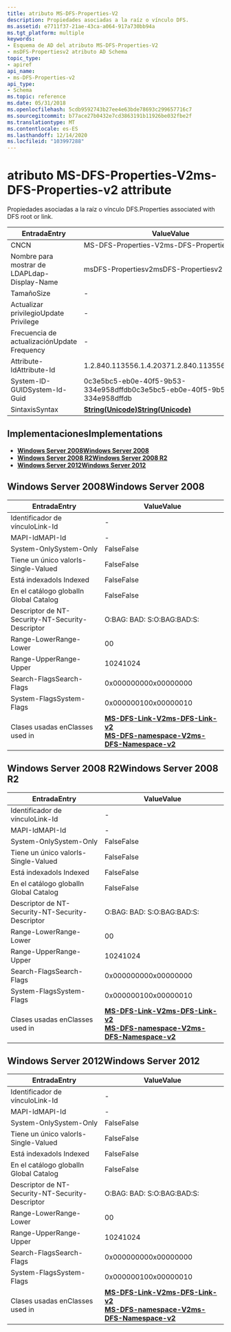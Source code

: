 ```yaml
---
title: atributo MS-DFS-Properties-V2
description: Propiedades asociadas a la raíz o vínculo DFS.
ms.assetid: e7711f37-21ae-43ca-a064-917a730bb94a
ms.tgt_platform: multiple
keywords:
- Esquema de AD del atributo MS-DFS-Properties-V2
- msDFS-Propertiesv2 atributo AD Schema
topic_type:
- apiref
api_name:
- ms-DFS-Properties-v2
api_type:
- Schema
ms.topic: reference
ms.date: 05/31/2018
ms.openlocfilehash: 5cdb9592743b27ee4e63bde78693c299657716c7
ms.sourcegitcommit: b77ace27b0432e7cd3863191b11926be032fbe2f
ms.translationtype: MT
ms.contentlocale: es-ES
ms.lasthandoff: 12/14/2020
ms.locfileid: "103997288"
---
```

# <a name="ms-dfs-properties-v2-attribute"></a><span data-ttu-id="c401a-105">atributo MS-DFS-Properties-V2</span><span class="sxs-lookup"><span data-stu-id="c401a-105">ms-DFS-Properties-v2 attribute</span></span>

<span data-ttu-id="c401a-106">Propiedades asociadas a la raíz o vínculo DFS.</span><span class="sxs-lookup"><span data-stu-id="c401a-106">Properties associated with DFS root or link.</span></span>



| <span data-ttu-id="c401a-107">Entrada</span><span class="sxs-lookup"><span data-stu-id="c401a-107">Entry</span></span> | <span data-ttu-id="c401a-108">Value</span><span class="sxs-lookup"><span data-stu-id="c401a-108">Value</span></span> |
|-------------------|---------------------------------------------|
| <span data-ttu-id="c401a-109">CN</span><span class="sxs-lookup"><span data-stu-id="c401a-109">CN</span></span>                | <span data-ttu-id="c401a-110">MS-DFS-Properties-V2</span><span class="sxs-lookup"><span data-stu-id="c401a-110">ms-DFS-Properties-v2</span></span>                        |
| <span data-ttu-id="c401a-111">Nombre para mostrar de LDAP</span><span class="sxs-lookup"><span data-stu-id="c401a-111">Ldap-Display-Name</span></span> | <span data-ttu-id="c401a-112">msDFS-Propertiesv2</span><span class="sxs-lookup"><span data-stu-id="c401a-112">msDFS-Propertiesv2</span></span>                          |
| <span data-ttu-id="c401a-113">Tamaño</span><span class="sxs-lookup"><span data-stu-id="c401a-113">Size</span></span>              | \-                                          |
| <span data-ttu-id="c401a-114">Actualizar privilegio</span><span class="sxs-lookup"><span data-stu-id="c401a-114">Update Privilege</span></span>  | \-                                          |
| <span data-ttu-id="c401a-115">Frecuencia de actualización</span><span class="sxs-lookup"><span data-stu-id="c401a-115">Update Frequency</span></span>  | \-                                          |
| <span data-ttu-id="c401a-116">Attribute-Id</span><span class="sxs-lookup"><span data-stu-id="c401a-116">Attribute-Id</span></span>      | <span data-ttu-id="c401a-117">1.2.840.113556.1.4.2037</span><span class="sxs-lookup"><span data-stu-id="c401a-117">1.2.840.113556.1.4.2037</span></span>                     |
| <span data-ttu-id="c401a-118">System-ID-GUID</span><span class="sxs-lookup"><span data-stu-id="c401a-118">System-Id-Guid</span></span>    | <span data-ttu-id="c401a-119">0c3e5bc5-eb0e-40f5-9b53-334e958dffdb</span><span class="sxs-lookup"><span data-stu-id="c401a-119">0c3e5bc5-eb0e-40f5-9b53-334e958dffdb</span></span>        |
| <span data-ttu-id="c401a-120">Sintaxis</span><span class="sxs-lookup"><span data-stu-id="c401a-120">Syntax</span></span>            | [<span data-ttu-id="c401a-121">**String(Unicode)**</span><span class="sxs-lookup"><span data-stu-id="c401a-121">**String(Unicode)**</span></span>](s-string-unicode.md) |



## <a name="implementations"></a><span data-ttu-id="c401a-122">Implementaciones</span><span class="sxs-lookup"><span data-stu-id="c401a-122">Implementations</span></span>

-   [<span data-ttu-id="c401a-123">**Windows Server 2008**</span><span class="sxs-lookup"><span data-stu-id="c401a-123">**Windows Server 2008**</span></span>](#windows-server-2008)
-   [<span data-ttu-id="c401a-124">**Windows Server 2008 R2**</span><span class="sxs-lookup"><span data-stu-id="c401a-124">**Windows Server 2008 R2**</span></span>](#windows-server-2008-r2)
-   [<span data-ttu-id="c401a-125">**Windows Server 2012**</span><span class="sxs-lookup"><span data-stu-id="c401a-125">**Windows Server 2012**</span></span>](#windows-server-2012)

## <a name="windows-server-2008"></a><span data-ttu-id="c401a-126">Windows Server 2008</span><span class="sxs-lookup"><span data-stu-id="c401a-126">Windows Server 2008</span></span>



| <span data-ttu-id="c401a-127">Entrada</span><span class="sxs-lookup"><span data-stu-id="c401a-127">Entry</span></span> | <span data-ttu-id="c401a-128">Value</span><span class="sxs-lookup"><span data-stu-id="c401a-128">Value</span></span> |
|------------------------|-------------------------------------------------------------------------------------------------------------------|
| <span data-ttu-id="c401a-129">Identificador de vínculo</span><span class="sxs-lookup"><span data-stu-id="c401a-129">Link-Id</span></span>                | \-                                                                                                                |
| <span data-ttu-id="c401a-130">MAPI-Id</span><span class="sxs-lookup"><span data-stu-id="c401a-130">MAPI-Id</span></span>                | \-                                                                                                                |
| <span data-ttu-id="c401a-131">System-Only</span><span class="sxs-lookup"><span data-stu-id="c401a-131">System-Only</span></span>            | <span data-ttu-id="c401a-132">False</span><span class="sxs-lookup"><span data-stu-id="c401a-132">False</span></span>                                                                                                             |
| <span data-ttu-id="c401a-133">Tiene un único valor</span><span class="sxs-lookup"><span data-stu-id="c401a-133">Is-Single-Valued</span></span>       | <span data-ttu-id="c401a-134">False</span><span class="sxs-lookup"><span data-stu-id="c401a-134">False</span></span>                                                                                                             |
| <span data-ttu-id="c401a-135">Está indexado</span><span class="sxs-lookup"><span data-stu-id="c401a-135">Is Indexed</span></span>             | <span data-ttu-id="c401a-136">False</span><span class="sxs-lookup"><span data-stu-id="c401a-136">False</span></span>                                                                                                             |
| <span data-ttu-id="c401a-137">En el catálogo global</span><span class="sxs-lookup"><span data-stu-id="c401a-137">In Global Catalog</span></span>      | <span data-ttu-id="c401a-138">False</span><span class="sxs-lookup"><span data-stu-id="c401a-138">False</span></span>                                                                                                             |
| <span data-ttu-id="c401a-139">Descriptor de NT-Security-</span><span class="sxs-lookup"><span data-stu-id="c401a-139">NT-Security-Descriptor</span></span> | <span data-ttu-id="c401a-140">O:BAG: BAD: S:</span><span class="sxs-lookup"><span data-stu-id="c401a-140">O:BAG:BAD:S:</span></span>                                                                                                      |
| <span data-ttu-id="c401a-141">Range-Lower</span><span class="sxs-lookup"><span data-stu-id="c401a-141">Range-Lower</span></span>            | <span data-ttu-id="c401a-142">0</span><span class="sxs-lookup"><span data-stu-id="c401a-142">0</span></span>                                                                                                                 |
| <span data-ttu-id="c401a-143">Range-Upper</span><span class="sxs-lookup"><span data-stu-id="c401a-143">Range-Upper</span></span>            | <span data-ttu-id="c401a-144">1024</span><span class="sxs-lookup"><span data-stu-id="c401a-144">1024</span></span>                                                                                                              |
| <span data-ttu-id="c401a-145">Search-Flags</span><span class="sxs-lookup"><span data-stu-id="c401a-145">Search-Flags</span></span>           | <span data-ttu-id="c401a-146">0x00000000</span><span class="sxs-lookup"><span data-stu-id="c401a-146">0x00000000</span></span>                                                                                                        |
| <span data-ttu-id="c401a-147">System-Flags</span><span class="sxs-lookup"><span data-stu-id="c401a-147">System-Flags</span></span>           | <span data-ttu-id="c401a-148">0x00000010</span><span class="sxs-lookup"><span data-stu-id="c401a-148">0x00000010</span></span>                                                                                                        |
| <span data-ttu-id="c401a-149">Clases usadas en</span><span class="sxs-lookup"><span data-stu-id="c401a-149">Classes used in</span></span>        | [<span data-ttu-id="c401a-150">**MS-DFS-Link-V2**</span><span class="sxs-lookup"><span data-stu-id="c401a-150">**ms-DFS-Link-v2**</span></span>](c-msdfs-linkv2.md)<br/> [<span data-ttu-id="c401a-151">**MS-DFS-namespace-V2**</span><span class="sxs-lookup"><span data-stu-id="c401a-151">**ms-DFS-Namespace-v2**</span></span>](c-msdfs-namespacev2.md)<br/> |



## <a name="windows-server-2008-r2"></a><span data-ttu-id="c401a-152">Windows Server 2008 R2</span><span class="sxs-lookup"><span data-stu-id="c401a-152">Windows Server 2008 R2</span></span>



| <span data-ttu-id="c401a-153">Entrada</span><span class="sxs-lookup"><span data-stu-id="c401a-153">Entry</span></span> | <span data-ttu-id="c401a-154">Value</span><span class="sxs-lookup"><span data-stu-id="c401a-154">Value</span></span> |
|------------------------|-------------------------------------------------------------------------------------------------------------------|
| <span data-ttu-id="c401a-155">Identificador de vínculo</span><span class="sxs-lookup"><span data-stu-id="c401a-155">Link-Id</span></span>                | \-                                                                                                                |
| <span data-ttu-id="c401a-156">MAPI-Id</span><span class="sxs-lookup"><span data-stu-id="c401a-156">MAPI-Id</span></span>                | \-                                                                                                                |
| <span data-ttu-id="c401a-157">System-Only</span><span class="sxs-lookup"><span data-stu-id="c401a-157">System-Only</span></span>            | <span data-ttu-id="c401a-158">False</span><span class="sxs-lookup"><span data-stu-id="c401a-158">False</span></span>                                                                                                             |
| <span data-ttu-id="c401a-159">Tiene un único valor</span><span class="sxs-lookup"><span data-stu-id="c401a-159">Is-Single-Valued</span></span>       | <span data-ttu-id="c401a-160">False</span><span class="sxs-lookup"><span data-stu-id="c401a-160">False</span></span>                                                                                                             |
| <span data-ttu-id="c401a-161">Está indexado</span><span class="sxs-lookup"><span data-stu-id="c401a-161">Is Indexed</span></span>             | <span data-ttu-id="c401a-162">False</span><span class="sxs-lookup"><span data-stu-id="c401a-162">False</span></span>                                                                                                             |
| <span data-ttu-id="c401a-163">En el catálogo global</span><span class="sxs-lookup"><span data-stu-id="c401a-163">In Global Catalog</span></span>      | <span data-ttu-id="c401a-164">False</span><span class="sxs-lookup"><span data-stu-id="c401a-164">False</span></span>                                                                                                             |
| <span data-ttu-id="c401a-165">Descriptor de NT-Security-</span><span class="sxs-lookup"><span data-stu-id="c401a-165">NT-Security-Descriptor</span></span> | <span data-ttu-id="c401a-166">O:BAG: BAD: S:</span><span class="sxs-lookup"><span data-stu-id="c401a-166">O:BAG:BAD:S:</span></span>                                                                                                      |
| <span data-ttu-id="c401a-167">Range-Lower</span><span class="sxs-lookup"><span data-stu-id="c401a-167">Range-Lower</span></span>            | <span data-ttu-id="c401a-168">0</span><span class="sxs-lookup"><span data-stu-id="c401a-168">0</span></span>                                                                                                                 |
| <span data-ttu-id="c401a-169">Range-Upper</span><span class="sxs-lookup"><span data-stu-id="c401a-169">Range-Upper</span></span>            | <span data-ttu-id="c401a-170">1024</span><span class="sxs-lookup"><span data-stu-id="c401a-170">1024</span></span>                                                                                                              |
| <span data-ttu-id="c401a-171">Search-Flags</span><span class="sxs-lookup"><span data-stu-id="c401a-171">Search-Flags</span></span>           | <span data-ttu-id="c401a-172">0x00000000</span><span class="sxs-lookup"><span data-stu-id="c401a-172">0x00000000</span></span>                                                                                                        |
| <span data-ttu-id="c401a-173">System-Flags</span><span class="sxs-lookup"><span data-stu-id="c401a-173">System-Flags</span></span>           | <span data-ttu-id="c401a-174">0x00000010</span><span class="sxs-lookup"><span data-stu-id="c401a-174">0x00000010</span></span>                                                                                                        |
| <span data-ttu-id="c401a-175">Clases usadas en</span><span class="sxs-lookup"><span data-stu-id="c401a-175">Classes used in</span></span>        | [<span data-ttu-id="c401a-176">**MS-DFS-Link-V2**</span><span class="sxs-lookup"><span data-stu-id="c401a-176">**ms-DFS-Link-v2**</span></span>](c-msdfs-linkv2.md)<br/> [<span data-ttu-id="c401a-177">**MS-DFS-namespace-V2**</span><span class="sxs-lookup"><span data-stu-id="c401a-177">**ms-DFS-Namespace-v2**</span></span>](c-msdfs-namespacev2.md)<br/> |



## <a name="windows-server-2012"></a><span data-ttu-id="c401a-178">Windows Server 2012</span><span class="sxs-lookup"><span data-stu-id="c401a-178">Windows Server 2012</span></span>



| <span data-ttu-id="c401a-179">Entrada</span><span class="sxs-lookup"><span data-stu-id="c401a-179">Entry</span></span> | <span data-ttu-id="c401a-180">Value</span><span class="sxs-lookup"><span data-stu-id="c401a-180">Value</span></span> |
|------------------------|-------------------------------------------------------------------------------------------------------------------|
| <span data-ttu-id="c401a-181">Identificador de vínculo</span><span class="sxs-lookup"><span data-stu-id="c401a-181">Link-Id</span></span>                | \-                                                                                                                |
| <span data-ttu-id="c401a-182">MAPI-Id</span><span class="sxs-lookup"><span data-stu-id="c401a-182">MAPI-Id</span></span>                | \-                                                                                                                |
| <span data-ttu-id="c401a-183">System-Only</span><span class="sxs-lookup"><span data-stu-id="c401a-183">System-Only</span></span>            | <span data-ttu-id="c401a-184">False</span><span class="sxs-lookup"><span data-stu-id="c401a-184">False</span></span>                                                                                                             |
| <span data-ttu-id="c401a-185">Tiene un único valor</span><span class="sxs-lookup"><span data-stu-id="c401a-185">Is-Single-Valued</span></span>       | <span data-ttu-id="c401a-186">False</span><span class="sxs-lookup"><span data-stu-id="c401a-186">False</span></span>                                                                                                             |
| <span data-ttu-id="c401a-187">Está indexado</span><span class="sxs-lookup"><span data-stu-id="c401a-187">Is Indexed</span></span>             | <span data-ttu-id="c401a-188">False</span><span class="sxs-lookup"><span data-stu-id="c401a-188">False</span></span>                                                                                                             |
| <span data-ttu-id="c401a-189">En el catálogo global</span><span class="sxs-lookup"><span data-stu-id="c401a-189">In Global Catalog</span></span>      | <span data-ttu-id="c401a-190">False</span><span class="sxs-lookup"><span data-stu-id="c401a-190">False</span></span>                                                                                                             |
| <span data-ttu-id="c401a-191">Descriptor de NT-Security-</span><span class="sxs-lookup"><span data-stu-id="c401a-191">NT-Security-Descriptor</span></span> | <span data-ttu-id="c401a-192">O:BAG: BAD: S:</span><span class="sxs-lookup"><span data-stu-id="c401a-192">O:BAG:BAD:S:</span></span>                                                                                                      |
| <span data-ttu-id="c401a-193">Range-Lower</span><span class="sxs-lookup"><span data-stu-id="c401a-193">Range-Lower</span></span>            | <span data-ttu-id="c401a-194">0</span><span class="sxs-lookup"><span data-stu-id="c401a-194">0</span></span>                                                                                                                 |
| <span data-ttu-id="c401a-195">Range-Upper</span><span class="sxs-lookup"><span data-stu-id="c401a-195">Range-Upper</span></span>            | <span data-ttu-id="c401a-196">1024</span><span class="sxs-lookup"><span data-stu-id="c401a-196">1024</span></span>                                                                                                              |
| <span data-ttu-id="c401a-197">Search-Flags</span><span class="sxs-lookup"><span data-stu-id="c401a-197">Search-Flags</span></span>           | <span data-ttu-id="c401a-198">0x00000000</span><span class="sxs-lookup"><span data-stu-id="c401a-198">0x00000000</span></span>                                                                                                        |
| <span data-ttu-id="c401a-199">System-Flags</span><span class="sxs-lookup"><span data-stu-id="c401a-199">System-Flags</span></span>           | <span data-ttu-id="c401a-200">0x00000010</span><span class="sxs-lookup"><span data-stu-id="c401a-200">0x00000010</span></span>                                                                                                        |
| <span data-ttu-id="c401a-201">Clases usadas en</span><span class="sxs-lookup"><span data-stu-id="c401a-201">Classes used in</span></span>        | [<span data-ttu-id="c401a-202">**MS-DFS-Link-V2**</span><span class="sxs-lookup"><span data-stu-id="c401a-202">**ms-DFS-Link-v2**</span></span>](c-msdfs-linkv2.md)<br/> [<span data-ttu-id="c401a-203">**MS-DFS-namespace-V2**</span><span class="sxs-lookup"><span data-stu-id="c401a-203">**ms-DFS-Namespace-v2**</span></span>](c-msdfs-namespacev2.md)<br/> |



 

 





